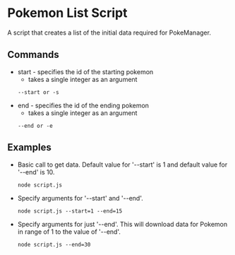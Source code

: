 # Pokemon List Script
A script that creates a list of the initial data required for PokeManager.  

## Commands  
*  start - specifies the id of the starting pokemon  
   * takes a single integer as an argument
	```
	--start or -s
	```
* end - specifies the id of the ending pokemon  
	* takes a single integer as an argument  
	```
	--end or -e
	```
## Examples
* Basic call to get data. Default value for '--start' is 1 and default value for '--end' is 10.  
	```
	node script.js
	```
* Specify arguments for '--start' and '--end'.  
	```
	node script.js --start=1 --end=15
	```

* Specify arguments for just '--end'. This will download data for Pokemon in range of 1 to the value of '--end'.  
	```
	node script.js --end=30
	```
